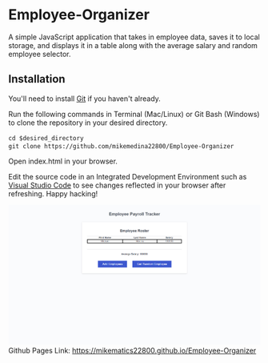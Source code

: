 # Employee-Organizer
A simple JavaScript application that takes in employee data, saves it to local storage, and displays it in a table along with the average salary and random employee selector.

## Installation

You'll need to install [Git](https://git-scm.com/downloads) if you haven't already.

Run the following commands in Terminal (Mac/Linux) or Git Bash (Windows) to clone the repository in your desired directory.
```
cd $desired_directory
git clone https://github.com/mikemedina22800/Employee-Organizer
```
Open index.html in your browser.

Edit the source code in an Integrated Development Environment such as [Visual Studio Code](https://code.visualstudio.com/) to see changes reflected in your browser after refreshing. Happy hacking!

![](./public/screenshot.png)
Github Pages Link: https://mikematics22800.github.io/Employee-Organizer



